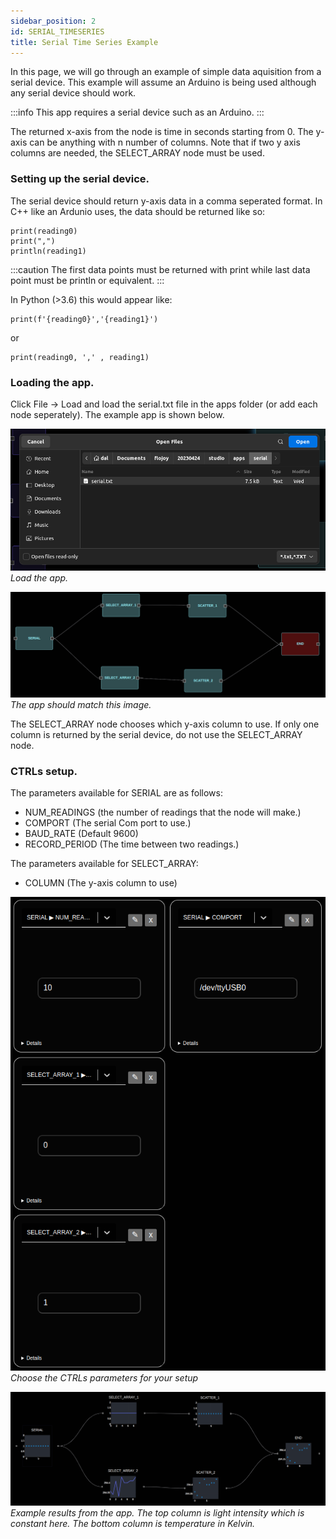 ```yaml
---
sidebar_position: 2
id: SERIAL_TIMESERIES
title: Serial Time Series Example
---
```


In this page, we will go through an example of simple data aquisition from a serial device. This example will assume an Arduino is being used although any serial device should work.

:::info
This app requires a serial device such as an Arduino.
:::

The returned x-axis from the node is time in seconds starting from 0. The y-axis can be anything with n number of columns. Note that if two y axis columns are needed, the SELECT_ARRAY node must be used.

### Setting up the serial device.

The serial device should return y-axis data in a comma seperated format. In C++ like an Ardunio uses, the data should be returned like so:

```
print(reading0)
print(",")
println(reading1)
```

:::caution
The first data points must be returned with print while last data point must be println or equivalent.
:::

In Python (>3.6) this would appear like:

```
print(f'{reading0}','{reading1}')

```

or

```
print(reading0, ',' , reading1)

```

### Loading the app.

Click File -> Load and load the serial.txt file in the apps folder (or add each node seperately). The example app is shown below. 

![image](/img/serial/load.png)
*Load the app.*

![image](/img/serial/script.png)
*The app should match this image.*

The SELECT_ARRAY node chooses which y-axis column to use. If only one column is returned by the serial device, do not use the SELECT_ARRAY node.

### CTRLs setup.

The parameters available for SERIAL are as follows:

- NUM_READINGS (the number of readings that the node will make.)
- COMPORT (The serial Com port to use.)
- BAUD_RATE (Default 9600)
- RECORD_PERIOD (The time between two readings.)

The parameters available for SELECT_ARRAY:

- COLUMN (The y-axis column to use)

![image](/img/serial/ctrls.png)
*<br />Choose the CTRLs parameters for your setup*

![image](/img/serial/example.png)
*Example results from the app. The top column is light intensity which is constant here. The bottom column is temperature in Kelvin.*
